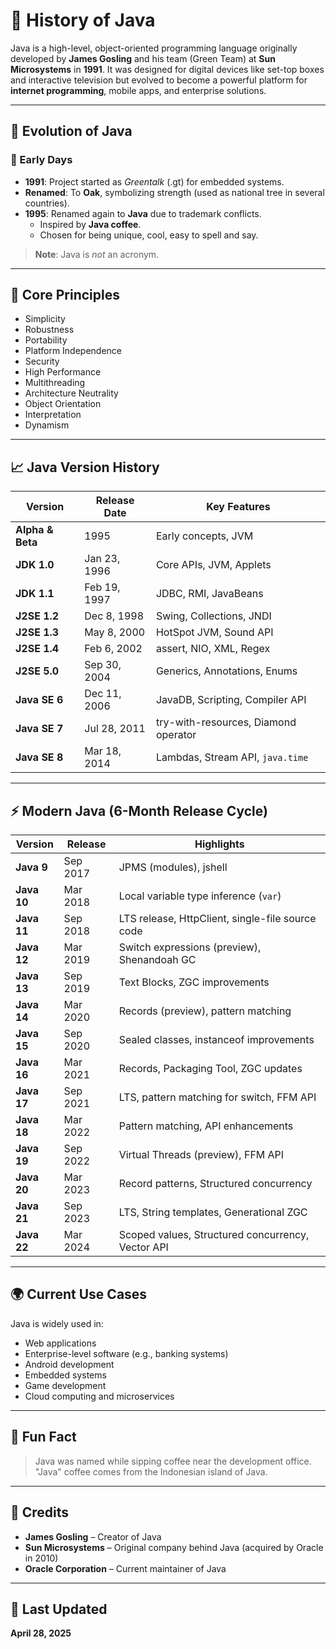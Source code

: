 # 📜 History of Java

Java is a high-level, object-oriented programming language originally developed by **James Gosling** and his team (Green Team) at **Sun Microsystems** in **1991**. It was designed for digital devices like set-top boxes and interactive television but evolved to become a powerful platform for **internet programming**, mobile apps, and enterprise solutions.

---

## 🚀 Evolution of Java

### 🧪 Early Days

- **1991**: Project started as *Greentalk* (.gt) for embedded systems.
- **Renamed**: To **Oak**, symbolizing strength (used as national tree in several countries).
- **1995**: Renamed again to **Java** due to trademark conflicts.
  - Inspired by **Java coffee**.
  - Chosen for being unique, cool, easy to spell and say.

> **Note**: Java is *not* an acronym.

---

## 🌟 Core Principles

- Simplicity
- Robustness
- Portability
- Platform Independence
- Security
- High Performance
- Multithreading
- Architecture Neutrality
- Object Orientation
- Interpretation
- Dynamism

---

## 📈 Java Version History

| Version       | Release Date       | Key Features |
|--------------|--------------------|--------------|
| **Alpha & Beta** | 1995               | Early concepts, JVM |
| **JDK 1.0**       | Jan 23, 1996       | Core APIs, JVM, Applets |
| **JDK 1.1**       | Feb 19, 1997       | JDBC, RMI, JavaBeans |
| **J2SE 1.2**      | Dec 8, 1998        | Swing, Collections, JNDI |
| **J2SE 1.3**      | May 8, 2000        | HotSpot JVM, Sound API |
| **J2SE 1.4**      | Feb 6, 2002        | assert, NIO, XML, Regex |
| **J2SE 5.0**      | Sep 30, 2004       | Generics, Annotations, Enums |
| **Java SE 6**     | Dec 11, 2006       | JavaDB, Scripting, Compiler API |
| **Java SE 7**     | Jul 28, 2011       | try-with-resources, Diamond operator |
| **Java SE 8**     | Mar 18, 2014       | Lambdas, Stream API, `java.time` |

---

## ⚡ Modern Java (6-Month Release Cycle)

| Version   | Release | Highlights |
|-----------|---------|------------|
| **Java 9**  | Sep 2017 | JPMS (modules), jshell |
| **Java 10** | Mar 2018 | Local variable type inference (`var`) |
| **Java 11** | Sep 2018 | LTS release, HttpClient, single-file source code |
| **Java 12** | Mar 2019 | Switch expressions (preview), Shenandoah GC |
| **Java 13** | Sep 2019 | Text Blocks, ZGC improvements |
| **Java 14** | Mar 2020 | Records (preview), pattern matching |
| **Java 15** | Sep 2020 | Sealed classes, instanceof improvements |
| **Java 16** | Mar 2021 | Records, Packaging Tool, ZGC updates |
| **Java 17** | Sep 2021 | LTS, pattern matching for switch, FFM API |
| **Java 18** | Mar 2022 | Pattern matching, API enhancements |
| **Java 19** | Sep 2022 | Virtual Threads (preview), FFM API |
| **Java 20** | Mar 2023 | Record patterns, Structured concurrency |
| **Java 21** | Sep 2023 | LTS, String templates, Generational ZGC |
| **Java 22** | Mar 2024 | Scoped values, Structured concurrency, Vector API |

---

## 🌍 Current Use Cases

Java is widely used in:
- Web applications
- Enterprise-level software (e.g., banking systems)
- Android development
- Embedded systems
- Game development
- Cloud computing and microservices

---

## 🧠 Fun Fact

> Java was named while sipping coffee near the development office. "Java" coffee comes from the Indonesian island of Java.

---

## 📌 Credits

- **James Gosling** – Creator of Java
- **Sun Microsystems** – Original company behind Java (acquired by Oracle in 2010)
- **Oracle Corporation** – Current maintainer of Java

---

## 📅 Last Updated

**April 28, 2025**
